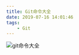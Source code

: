 ```yaml
---
title: Git命令大全
date: 2019-07-16 14:01:46
tags: 
    - Git
---
```

![git命令大全](http://ww4.sinaimg.cn/large/006tNc79ly1g51nipvwfvj316h0u0b2a.jpg)